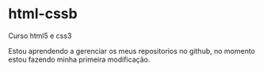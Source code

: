# html-cssb
 Curso html5 e css3

Estou aprendendo a gerenciar os meus repositorios no github, no momento estou fazendo minha primeira modificação.

<a href="https://wesleysantanadev.github.io/html-cssb/desafios/desafio10/pagedroid.html">